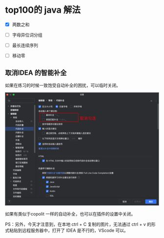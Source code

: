 # top100的 java 解法
- [x] 两数之和
- [ ] 字母异位词分组
- [ ] 最长连续序列
- [ ] 移动零



## 取消IDEA 的智能补全
如果在练习的时候一致饱受自动补全的困扰，可以临时关闭。 

![IDEA中关闭临时补全](../images/image.png)  

如果有类似于copolit 一样的自动补全，也可以在插件的设置中关闭。

PS：另外，今天才注意到，在本地 ctrl + C 复制的图片，无法通过 ctrl + v 的形式粘贴到远程服务器中，打开了 IDEA 是不行的，VScode 可以。